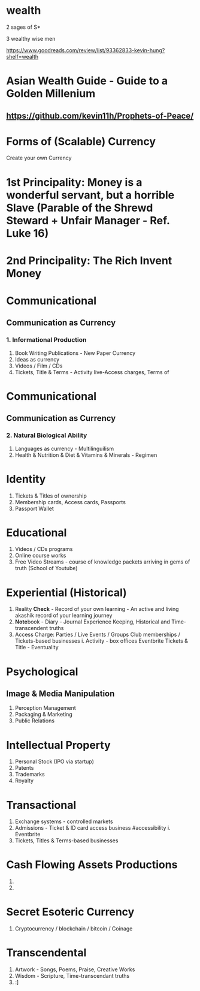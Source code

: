 # wealth

2 sages of S*

3 wealthy wise men

https://www.goodreads.com/review/list/93362833-kevin-hung?shelf=wealth

# Asian Wealth Guide - Guide to a Golden Millenium

## https://github.com/kevin11h/Prophets-of-Peace/


# Forms of (Scalable) Currency

Create your own Currency

# 1st Principality: Money is a wonderful servant, but a horrible Slave (Parable of the Shrewd Steward + Unfair Manager - Ref. Luke 16)
# 2nd Principality: The Rich Invent Money

# Communicational
## Communication as Currency
### 1. Informational Production
1. Book Writing Publications - New Paper Currency
2. Ideas as currency
3. Videos / Film / CDs
4. Tickets, Title & Terms - Activity live-Access charges, Terms of 

# Communicational
## Communication as Currency
### 2. Natural Biological Ability
1. Languages as currency - Multilinguilism
2. Health & Nutrition &  Diet & Vitamins & Minerals - Regimen

# Identity
1. Tickets & Titles of ownership
2. Membership cards, Access cards, Passports
3. Passport Wallet

# Educational 
1. Videos / CDs programs
2. Online course works
3.  Free Video Streams - course of knowledge packets arriving in gems of truth (School of Youtube)

# Experiential (Historical)
1.  Reality **Check** - Record of your own learning - An active and living akashik record of your learning journey
2.  **Note**book - Diary - Journal Experience Keeping, Historical and Time-transcendent truths
3.  Access Charge:  Parties / Live Events / Groups Club memberships / Tickets-based businesses
  i. Activity - box offices Eventbrite Tickets & Title - Eventuality 

# Psychological
## Image & Media Manipulation
1.  Perception Management
2.  Packaging & Marketing
3.  Public Relations

# Intellectual Property
1.  Personal Stock (IPO via startup)
2.  Patents
3.  Trademarks
4.  Royalty

# Transactional
1. Exchange systems - controlled markets
2. Admissions - Ticket & ID card access business #accessibility
  i. Eventbrite
3. Tickets, Titles & Terms-based businesses
  
# Cash Flowing Assets Productions
1.  
2.  

# Secret Esoteric Currency
1.  Cryptocurrency / blockchain / bitcoin / Coinage

# Transcendental
1.  Artwork - Songs, Poems, Praise, Creative Works
2.  Wisdom - Scripture, Time-transcendant truths
3.  :]
